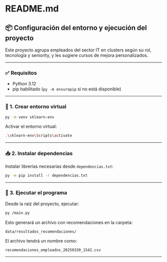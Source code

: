 # README.md

## 📦 Configuración del entorno y ejecución del proyecto

Este proyecto agrupa empleados del sector IT en clusters según su rol, tecnología y seniority, y les sugiere cursos de mejora personalizados.

---
### ✅ Requisitos
- Python 3.12
- pip habilitado (`py -m ensurepip` si no está disponible)

---
### 🔧 1. Crear entorno virtual 

```bash
py -m venv sklearn-env
```

Activar el entorno virtual:

```bash
.\sklearn-env\Scripts\activate
```

---

### 📥 2. Instalar dependencias

Instalar librerías necesarias desde `dependencias.txt`:

```bash
py -m pip install -r dependencias.txt
```

---

### 🚀 3. Ejecutar el programa

Desde la raíz del proyecto, ejecutar:

```bash
py /main.py
```

Esto generará un archivo con recomendaciones en la carpeta:

```
data/resultados_recomendaciones/
```

El archivo tendrá un nombre como:
```
recomendaciones_empleados_20250330_1542.csv
```

---


